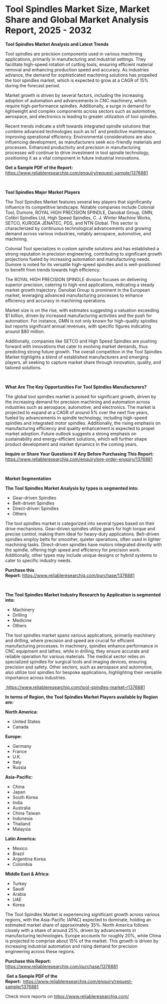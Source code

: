 <p><h1>Tool Spindles Market Size, Market Share and Global Market Analysis Report, 2025 - 2032</h1></p><p><strong>Tool Spindles Market Analysis and Latest Trends</strong></p>
<p><p>Tool spindles are precision components used in various machining applications, primarily in manufacturing and industrial settings. They facilitate high-speed rotation of cutting tools, ensuring efficient material removal and enhancing production speed and accuracy. As industries advance, the demand for sophisticated machining solutions has propelled the tool spindles market, which is expected to grow at a CAGR of 15% during the forecast period.</p><p>Market growth is driven by several factors, including the increasing adoption of automation and advancements in CNC machinery, which require high-performance spindles. Additionally, a surge in demand for lightweight and complex components across sectors such as automotive, aerospace, and electronics is leading to greater utilization of tool spindles. </p><p>Recent trends indicate a shift towards integrated spindle solutions that combine advanced technologies such as IoT and predictive maintenance, improving operational efficiency. Environmental considerations are also influencing development, as manufacturers seek eco-friendly materials and processes. Enhanced productivity and precision in manufacturing processes will continue to drive investment in tool spindle technology, positioning it as a vital component in future industrial innovations.</p></p>
<p><strong>Get a Sample PDF of the Report:&nbsp;</strong> <a href="https://www.reliableresearchiq.com/enquiry/request-sample/1376881?utm_campaign=1119&utm_medium=2&utm_source=Github&utm_content=ia&utm_term=13012025&utm_id=tool-spindles">https://www.reliableresearchiq.com/enquiry/request-sample/1376881</a></p>
<p>&nbsp;</p>
<p><strong>Tool Spindles Major Market Players</strong></p>
<p><p>The Tool Spindles Market features several key players that significantly influence its competitive landscape. Notable companies include Colonial Tool, Dumore, ROYAL HIGH PRECISION SPINDLE, Danobat Group, GMN, Colibri Spindles Ltd, High Speed Spindles, C. J. Winter Machine Works, SETCO, KURODA JENATEC, PDS, and NTN Global. This sector is characterized by continuous technological advancements and growing demand across various industries, notably aerospace, automotive, and machining.</p><p>Colonial Tool specializes in custom spindle solutions and has established a strong reputation in precision engineering, contributing to significant growth projections fueled by increasing automation and manufacturing needs. Dumore is noted for its versatile high-speed spindles and is well-positioned to benefit from trends towards high efficiency.</p><p>The ROYAL HIGH PRECISION SPINDLE division focuses on delivering superior precision, catering to high-end applications, indicating a steady market growth trajectory. Danobat Group is prominent in the European market, leveraging advanced manufacturing processes to enhance efficiency and accuracy in machining operations.</p><p>Market size is on the rise, with estimates suggesting a valuation exceeding $1 billion, driven by increased manufacturing activities and the push for automation. For instance, GMN is not only known for high-quality spindles but reports significant annual revenues, with specific figures indicating around $80 million.</p><p>Additionally, companies like SETCO and High Speed Spindles are pushing forward with innovations that cater to evolving market demands, thus predicting strong future growth. The overall competition in the Tool Spindles Market highlights a blend of established manufacturers and emerging players, all seeking to capture market share through innovation, quality, and tailored solutions.</p></p>
<p>&nbsp;</p>
<p><strong>What Are The Key Opportunities For Tool Spindles Manufacturers?</strong></p>
<p><p>The global tool spindles market is poised for significant growth, driven by the increasing demand for precision machining and automation across industries such as aerospace, automotive, and electronics. The market is projected to expand at a CAGR of around 5% over the next five years, fueled by advancements in spindle technology, including high-speed spindles and integrated motor spindles. Additionally, the rising emphasis on manufacturing efficiency and quality enhancement is expected to propel market adoption. Future outlook suggests a strong emphasis on sustainability and energy-efficient solutions, which will further shape product development and market dynamics in the coming years.</p></p>
<p><strong>Inquire or Share Your Questions If Any Before Purchasing This Report:</strong> <a href="https://www.reliableresearchiq.com/enquiry/pre-order-enquiry/1376881?utm_campaign=1119&utm_medium=2&utm_source=Github&utm_content=ia&utm_term=13012025&utm_id=tool-spindles">https://www.reliableresearchiq.com/enquiry/pre-order-enquiry/1376881</a></p>
<p>&nbsp;</p>
<p><strong>Market Segmentation</strong></p>
<p><strong>The Tool Spindles Market Analysis by types is segmented into:</strong></p>
<p><ul><li>Gear-driven Spindles</li><li>Belt-driven Spindles</li><li>Direct-driven Spindles</li><li>Others</li></ul></p>
<p><p>The tool spindles market is categorized into several types based on their drive mechanisms. Gear-driven spindles utilize gears for high torque and precise control, making them ideal for heavy-duty applications. Belt-driven spindles employ belts for smoother, quieter operations, often used in lighter machining tasks. Direct-driven spindles have motors integrated directly with the spindle, offering high speed and efficiency for precision work. Additionally, other types may include unique designs or hybrid systems to cater to specific industry needs.</p></p>
<p><strong>Purchase this Report:&nbsp;</strong><a href="https://www.reliableresearchiq.com/purchase/1376881?utm_campaign=1119&utm_medium=2&utm_source=Github&utm_content=ia&utm_term=13012025&utm_id=tool-spindles">https://www.reliableresearchiq.com/purchase/1376881</a></p>
<p>&nbsp;</p>
<p><strong>The Tool Spindles Market Industry Research by Application is segmented into:</strong></p>
<p><ul><li>Machinery</li><li>Drilling</li><li>Medicine</li><li>Others</li></ul></p>
<p><p>The tool spindles market spans various applications, primarily machinery and drilling, where precision and speed are crucial for efficient manufacturing processes. In machinery, spindles enhance performance in CNC equipment and lathes, while in drilling, they ensure accurate and reliable operation for various materials. The medical sector relies on specialized spindles for surgical tools and imaging devices, ensuring precision and safety. Other sectors, such as aerospace and automotive, also utilize tool spindles for bespoke applications, highlighting their versatile importance across industries.</p></p>
<p><a href="https://www.reliableresearchiq.com/tool-spindles-market-r1376881?utm_campaign=1119&utm_medium=2&utm_source=Github&utm_content=ia&utm_term=13012025&utm_id=tool-spindles">&nbsp;https://www.reliableresearchiq.com/tool-spindles-market-r1376881</a></p>
<p><strong>In terms of Region, the Tool Spindles Market Players available by Region are:</strong></p>
<p>
    <p> <strong> North America: </strong>
        <ul>
            <li>United States</li>
            <li>Canada</li>
        </ul>
        </p> 
    <p> <strong> Europe: </strong>
        <ul>
            <li>Germany</li>
            <li>France</li>
            <li>U.K.</li>
            <li>Italy</li>
            <li>Russia</li>
        </ul>
        </p> 
    <p> <strong> Asia-Pacific: </strong>
        <ul>
            <li>China</li>
            <li>Japan</li>
            <li>South Korea</li>
            <li>India</li>
            <li>Australia</li>
            <li>China Taiwan</li>
            <li>Indonesia</li>
            <li>Thailand</li>
            <li>Malaysia</li>
        </ul>
        </p> 
    <p> <strong> Latin America: </strong>
        <ul>
            <li>Mexico</li>
            <li>Brazil</li>
            <li>Argentina Korea</li>
            <li>Colombia</li>
        </ul>
        </p> 
    <p> <strong> Middle East & Africa: </strong>
        <ul>
            <li>Turkey</li>
            <li>Saudi</li>
            <li>Arabia</li>
            <li>UAE</li>
            <li>Korea</li>
        </ul>
    </p>
    </p>
<p><p>The Tool Spindles Market is experiencing significant growth across various regions, with the Asia-Pacific (APAC) expected to dominate, holding an estimated market share of approximately 35%. North America follows closely with a share of around 25%, driven by advancements in manufacturing technologies. Europe accounts for roughly 20%, while China is projected to comprise about 15% of the market. This growth is driven by increasing industrial automation and rising demand for precision engineering across these regions.</p></p>
<p><strong>Purchase this Report: </strong><a href="https://www.reliableresearchiq.com/purchase/1376881?utm_campaign=1119&utm_medium=2&utm_source=Github&utm_content=ia&utm_term=13012025&utm_id=tool-spindles">https://www.reliableresearchiq.com/purchase/1376881</a></p>
<p>&nbsp;<strong>Get a Sample PDF of the Report:&nbsp;&nbsp;</strong><a href="https://www.reliableresearchiq.com/enquiry/request-sample/1376881?utm_campaign=1119&utm_medium=2&utm_source=Github&utm_content=ia&utm_term=13012025&utm_id=tool-spindles">https://www.reliableresearchiq.com/enquiry/request-sample/1376881</a></p>
<p><strong></strong></p>
<p>Check more reports on <a href="https://www.reliableresearchiq.com/?utm_campaign=1119&utm_medium=2&utm_source=Github&utm_content=ia&utm_term=13012025&utm_id=tool-spindles">https://www.reliableresearchiq.com/</a></p>